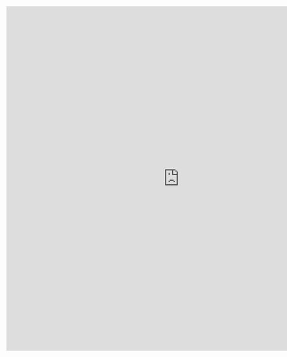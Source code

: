 <iframe src="https://h5pstudio.ecampusontario.ca/h5p/39823/embed" width="900" height="900" frameborder="0" allowfullscreen="allowfullscreen"></iframe><script src="https://h5pstudio.ecampusontario.ca/modules/contrib/h5p/vendor/h5p/h5p-core/js/h5p-resizer.js" charset="UTF-8"></script>
